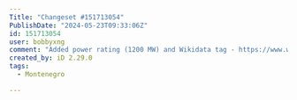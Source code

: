 ```yaml
---
Title: "Changeset #151713054"
PublishDate: "2024-05-23T09:33:06Z"
id: 151713054
user: bobbyxng
comment: "Added power rating (1200 MW) and Wikidata tag - https://www.wikidata.org/wiki/Q23746774; Source for rating: https://www.terna.it/en/media/press-releases/detail/new-Italy-Montenegro-interconnection-infrastructure-under-way"
created_by: iD 2.29.0
tags:
  - Montenegro

---
```

